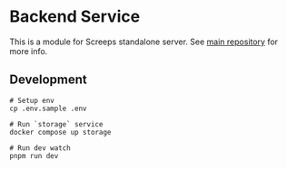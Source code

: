 # Backend Service

This is a module for Screeps standalone server. See [main repository](https://github.com/screeps/screeps) for more info.


## Development

```shell
# Setup env
cp .env.sample .env

# Run `storage` service
docker compose up storage

# Run dev watch
pnpm run dev
```
